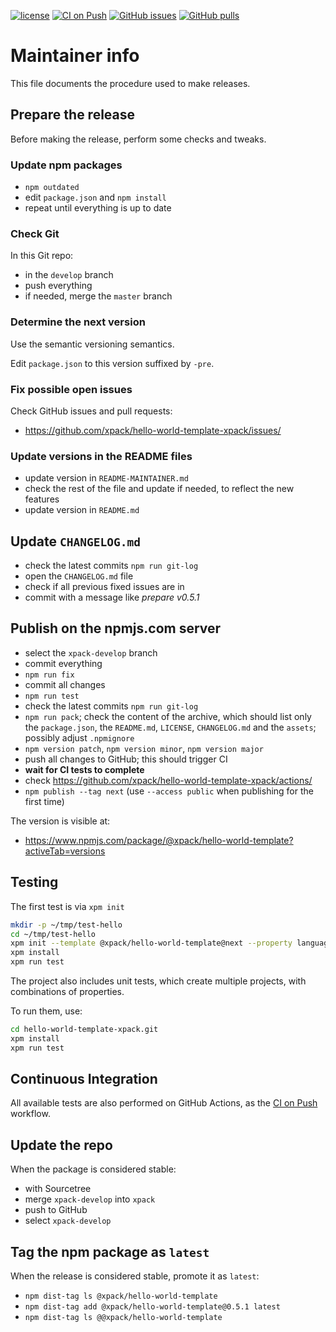 [![license](https://img.shields.io/github/license/xpack/hello-world-template-xpack)](https://github.com/xpack/hello-world-template-xpack/blob/xpack/LICENSE)
[![CI on Push](https://github.com/xpack/hello-world-template-xpack/actions/workflows/CI.yml/badge.svg)](https://github.com/xpack/hello-world-template-xpack/actions/workflows/CI.yml)
[![GitHub issues](https://img.shields.io/github/issues/xpack/hello-world-template-xpack.svg)](https://github.com/xpack/hello-world-template-xpack/issues/)
[![GitHub pulls](https://img.shields.io/github/issues-pr/xpack/hello-world-template-xpack.svg)](https://github.com/xpack/hello-world-template-xpack/pulls/)

# Maintainer info

This file documents the procedure used to make releases.

## Prepare the release

Before making the release, perform some checks and tweaks.

### Update npm packages

- `npm outdated`
- edit `package.json`  and `npm install`
- repeat until everything is up to date

### Check Git

In this Git repo:

- in the `develop` branch
- push everything
- if needed, merge the `master` branch

### Determine the next version

Use the semantic versioning semantics.

Edit `package.json` to this version suffixed by `-pre`.

### Fix possible open issues

Check GitHub issues and pull requests:

- <https://github.com/xpack/hello-world-template-xpack/issues/>

### Update versions in the README files

- update version in `README-MAINTAINER.md`
- check the rest of the file and update if needed, to reflect the new features
- update version in `README.md`

## Update `CHANGELOG.md`

- check the latest commits `npm run git-log`
- open the `CHANGELOG.md` file
- check if all previous fixed issues are in
- commit with a message like _prepare v0.5.1_

## Publish on the npmjs.com server

- select the `xpack-develop` branch
- commit everything
- `npm run fix`
- commit all changes
- `npm run test`
- check the latest commits `npm run git-log`
- `npm run pack`; check the content of the archive, which should list
  only the `package.json`, the `README.md`, `LICENSE`, `CHANGELOG.md`
  and the `assets`; possibly adjust `.npmignore`
- `npm version patch`, `npm version minor`, `npm version major`
- push all changes to GitHub; this should trigger CI
- **wait for CI tests to complete**
- check <https://github.com/xpack/hello-world-template-xpack/actions/>
- `npm publish --tag next` (use `--access public` when publishing for
  the first time)

The version is visible at:

- <https://www.npmjs.com/package/@xpack/hello-world-template?activeTab=versions>

## Testing

The first test is via `xpm init`

```sh
mkdir -p ~/tmp/test-hello
cd ~/tmp/test-hello
xpm init --template @xpack/hello-world-template@next --property language=cpp
xpm install
xpm run test
```

The project also includes unit tests, which create multiple projects,
with combinations of properties.

To run them, use:

```sh
cd hello-world-template-xpack.git
xpm install
xpm run test
```

## Continuous Integration

All available tests are also performed on GitHub Actions, as the
[CI on Push](https://github.com/xpack/hello-world-template-xpack/actions?query=workflow%3A%22CI+on+Push%22)
workflow.

## Update the repo

When the package is considered stable:

- with Sourcetree
- merge `xpack-develop` into `xpack`
- push to GitHub
- select `xpack-develop`

## Tag the npm package as `latest`

When the release is considered stable, promote it as `latest`:

- `npm dist-tag ls @xpack/hello-world-template`
- `npm dist-tag add @xpack/hello-world-template@0.5.1 latest`
- `npm dist-tag ls @@xpack/hello-world-template`
